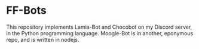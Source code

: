# FF-Bots
This repository implements Lamia-Bot and Chocobot on my Discord server, in the Python programming language. Moogle-Bot is in another, eponymous repo, and is written in nodejs.
